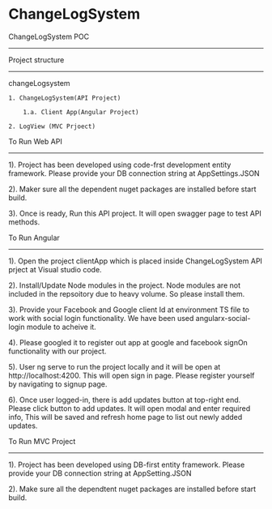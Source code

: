 # ChangeLogSystem

ChangeLogSystem POC
*******************

Project structure
********************

changeLogsystem

    1. ChangeLogSystem(API Project)
    
        1.a. Client App(Angular Project)
        
    2. LogView (MVC Prjoect)    

To Run Web API
**************
 1). Project has been developed using code-frst development entity framework. Please provide your DB connection string at AppSettings.JSON
 
 2). Maker sure all the dependent nuget packages are installed before start build.
 
 3). Once is ready, Run this API project. It will open swagger page to test API methods.
 
 
 To Run Angular
 **************
 1). Open the project clientApp which is placed inside ChangeLogSystem API prject at Visual studio code.
 
 2). Install/Update Node modules in the project. Node modules are not included in the repsoitory due to heavy volume. So please install them.
 
 3). Provide your Facebook and Google client Id at environment TS file to work with social login functionality. We have been used angularx-social-login module to acheive it.
 
 4). Please googled it to register out app at google and facebook signOn functionality with our project.
 
 5). User ng serve to run the project locally and it will be open at http://localhost:4200. This will open sign in page. Please register yourself by navigating to signup page.
 
 6). Once user logged-in, there is add updates button at top-right end. Please click button to add updates. It will open modal and enter required info, This will be saved and refresh home page to list out newly added updates.
 
 
 To Run MVC Project
 ********************
 1). Project has been developed using DB-first entity framework. Please provide your DB connection string at AppSetting.JSON
 
 2). Make sure all the dependtent nuget packages are installed before start build.
 
